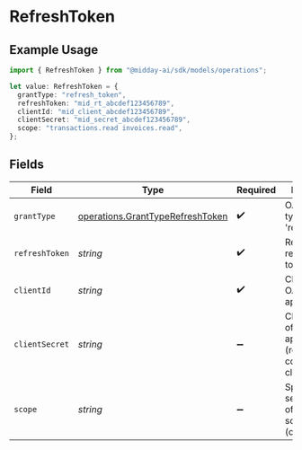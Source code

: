 # RefreshToken

## Example Usage

```typescript
import { RefreshToken } from "@midday-ai/sdk/models/operations";

let value: RefreshToken = {
  grantType: "refresh_token",
  refreshToken: "mid_rt_abcdef123456789",
  clientId: "mid_client_abcdef123456789",
  clientSecret: "mid_secret_abcdef123456789",
  scope: "transactions.read invoices.read",
};
```

## Fields

| Field                                                                                | Type                                                                                 | Required                                                                             | Description                                                                          | Example                                                                              |
| ------------------------------------------------------------------------------------ | ------------------------------------------------------------------------------------ | ------------------------------------------------------------------------------------ | ------------------------------------------------------------------------------------ | ------------------------------------------------------------------------------------ |
| `grantType`                                                                          | [operations.GrantTypeRefreshToken](../../models/operations/granttyperefreshtoken.md) | :heavy_check_mark:                                                                   | OAuth grant type, must be 'refresh_token'                                            | refresh_token                                                                        |
| `refreshToken`                                                                       | *string*                                                                             | :heavy_check_mark:                                                                   | Refresh token received from token endpoint                                           | mid_rt_abcdef123456789                                                               |
| `clientId`                                                                           | *string*                                                                             | :heavy_check_mark:                                                                   | Client ID of the OAuth application                                                   | mid_client_abcdef123456789                                                           |
| `clientSecret`                                                                       | *string*                                                                             | :heavy_minus_sign:                                                                   | Client secret of the OAuth application (required for confidential clients)           | mid_secret_abcdef123456789                                                           |
| `scope`                                                                              | *string*                                                                             | :heavy_minus_sign:                                                                   | Space-separated list of requested scopes (optional)                                  | transactions.read invoices.read                                                      |
